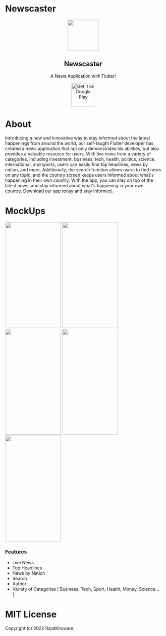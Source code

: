 # Newscaster
<p align="center">
 <img width="100px" src="https://play-lh.googleusercontent.com/q0TPfloZJnXSXrJzf-zrw8ej5oiszWZOov55owCkNy5NBS_DXo6pGnd4UalidZn1yqI=w240-h480-rw" align="center" alt="" />
 <h2 align="center">Newscaster</h2>
 <p align="center">A News Application with Flutter!</p>
 <p  align="center" <a href='https://play.google.com/store/apps/details?id=com.rajatkhoware.newscaster'><img alt='Get it on Google Play' src='https://play.google.com/intl/en_us/badges/static/images/badges/en_badge_web_generic.png' height="76"/></a> </p>
</p>

# About
Introducing a new and innovative way to stay informed about the latest happenings from around the world, our self-taught Flutter developer has created a news application that not only demonstrates his abilities, but also provides a valuable resource for users. With live news from a variety of categories, including investment, business, tech, health, politics, science, international, and sports, users can easily find top headlines, news by nation, and more. Additionally, the search function allows users to find news on any topic, and the country screen keeps users informed about what's happening in their own country. With the app, you can stay on top of the latest news, and stay informed about what's happening in your own country. Download our app today and stay informed.

# MockUps
<div class="row">
<img src="https://play-lh.googleusercontent.com/nguP4Lc6cKiAvS9YufTEkqqCJPTXRGp4qI18rQH8KFDiecp-K4R3sbH4MbXk2tSHKRY=w526-h296-rw" width="180" height="340">
<img src="https://play-lh.googleusercontent.com/pxXfnLT6AU83en0AhIfovzFqQz3P6lXDJDj485W3pfdSEHadAz3ptMXoGoNpBOdNvFRg=w526-h296-rw" width="180" height="340">
<img src="https://play-lh.googleusercontent.com/Cs39pY2rHowYKPr6-0x85rtyxGsFyoiQ8lcolWUiNWv8PAEvLkgJHkRwJ8r9qTCp6yk=w526-h296-rw" width="180" height="340">
<img src="https://play-lh.googleusercontent.com/dpAc59OXVZdufmUD2A86mfcwm2x63jYTahlk4zHpZio__laG2ORGv9oKmYPuJbAoz1w=w526-h296-rw" width="180" height="340">
<img src="https://play-lh.googleusercontent.com/eA5iHf6EIkJGfxNWvgxQ0dHGRiVgc_5XuLQfwtfx7HaEyls50aTbacG2WtHXW6V7Hgg=w526-h296-rw" width="180" height="340">
</div>

### Features
- Live News 
- Top Headlines
- News by Nation
- Search
- Author
- Variety of Categories [ Business, Tech, Sport, Health, Money, Science... ]

# MIT License

Copyright (c) 2022 RajatKhoware

